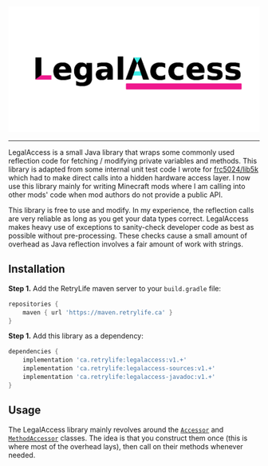 ![# LegalAccess](./LegalAccess.png)

---

LegalAccess is a small Java library that wraps some commonly used reflection code for fetching / modifying private variables and methods. This library is adapted from some internal unit test code I wrote for [frc5024/lib5k](https://github.com/frc5024/lib5k) which had to make direct calls into a hidden hardware access layer. I now use this library mainly for writing Minecraft mods where I am calling into other mods' code when mod authors do not provide a public API.

This library is free to use and modify. In my experience, the reflection calls are very reliable as long as you get your data types correct. LegalAccess makes heavy use of exceptions to sanity-check developer code as best as possible without pre-processing. These checks cause a small amount of overhead as Java reflection involves a fair amount of work with strings.

## Installation


**Step 1.** Add the RetryLife maven server to your `build.gradle` file:

```groovy
repositories {
    maven { url 'https://maven.retrylife.ca' }
}
```

**Step 1.** Add this library as a dependency:

```groovy
dependencies {
    implementation 'ca.retrylife:legalaccess:v1.+'
    implementation 'ca.retrylife:legalaccess-sources:v1.+'
    implementation 'ca.retrylife:legalaccess-javadoc:v1.+'
}
```

## Usage

The LegalAccess library mainly revolves around the [`Accessor`](https://ewpratten.retrylife.ca/legalaccess/ca/retrylife/legalaccess/Accessor.html) and [`MethodAccessor`](https://ewpratten.retrylife.ca/legalaccess/ca/retrylife/legalaccess/MethodAccessor.html) classes. The idea is that you construct them once (this is where most of the overhead lays), then call on their methods whenever needed.
